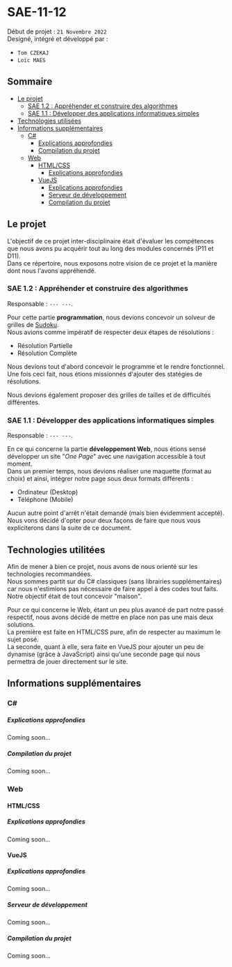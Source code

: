 # SAE-11-12

Début de projet : `21 Novembre 2022`  
Designé, intégré et développé par :
- `Tom CZEKAJ`
- `Loïc MAES`

## Sommaire

- [Le projet](#project)
  - [SAE 1.2 : Appréhender et construire des algorithmes](#project-prog-subject)
  - [SAE 1.1 : Développer des applications informatiques simples](#project-web-subject)
- [Technologies utilisées](#techs)
- [Informations supplémentaires](#more)
  - [C#](#more-cs)
    - [Explications approfondies](#more-cs-explain)
    - [Compilation du projet](#more-cs-build)
  - [Web](#more-web)
    - [HTML/CSS](#more-web-vanilla)
      - [Explications approfondies](#more-web-vanilla-explain)
    - [VueJS](#more-web-vuejs)
      - [Explications approfondies](#more-web-vuejs-explain)
      - [Serveur de développement](#more-web-vuejs-server)
      - [Compilation du projet](#more-web-vuejs-build)

## <a name="project"></a>Le projet

L'objectif de ce projet inter-disciplinaire était d'évaluer les compétences que nous avons pu acquérir tout au long des modules concernés (P11 et D11).  
Dans ce répertoire, nous exposons notre vision de ce projet et la manière dont nous l'avons appréhendé.

### <a name="project-prog-subject"></a>SAE 1.2 : Appréhender et construire des algorithmes

Responsable : `--- ---`.

Pour cette partie **programmation**, nous devions concevoir un solveur de grilles de [Sudoku](https://www.sudoku.com/).  
Nous avions comme impératif de respecter deux étapes de résolutions :
- Résolution Partielle
- Résolution Complète

Nous devions tout d'abord concevoir le programme et le rendre fonctionnel. Une fois ceci fait, nous étions missionnés d'ajouter des statégies de résolutions.

Nous devions également proposer des grilles de tailles et de difficultés différentes.

### <a name="project-web-subject"></a>SAE 1.1 : Développer des applications informatiques simples

Responsable : `--- ---`.

En ce qui concerne la partie **développement Web**, nous étions sensé développer un site "*One Page*" avec une navigation accessible à tout moment.  
Dans un premier temps, nous devions réaliser une maquette (format au choix) et ainsi, intégrer notre page sous deux formats différents :
- Ordinateur (Desktop)
- Téléphone (Mobile)

Aucun autre point d'arrêt n'était demandé (mais bien évidemment accepté).  
Nous vons décidé d'opter pour deux façons de faire que nous vous expliciterons dans la suite de ce document.

## <a name="techs"></a>Technologies utilitées

Afin de mener à bien ce projet, nous avons de nous orienté sur les technologies recommandées.  
Nous sommes partit sur du C# classiques (sans librairies supplémentaires) car nous n'estimions pas nécessaire de faire appel à des codes tout faits. Notre objectif était de tout concevoir "maison".

Pour ce qui concerne le Web, étant un peu plus avancé de part notre passé respectif, nous avons décidé de mettre en place non pas une mais deux solutions.  
La première est faite en HTML/CSS pure, afin de respecter au maximum le sujet posé.  
La seconde, quant à elle, sera faite en VueJS pour ajouter un peu de dynamise (grâce à JavaScript) ainsi qu'une seconde page qui nous permettra de jouer directement sur le site.

## <a name="more"></a>Informations supplémentaires

### <a name="more-cs"></a>C#

##### <a name="more-cs-explain"></a>Explications approfondies

Coming soon...

##### <a name="more-cs-build"></a>Compilation du projet

Coming soon...

### <a name="more-web"></a>Web

#### <a name="more-web-vanilla"></a>HTML/CSS

##### <a name="more-web-vanilla-explain"></a>Explications approfondies

Coming soon...

#### <a name="more-web-vuejs"></a>VueJS

##### <a name="more-web-vuejs-explain"></a>Explications approfondies

Coming soon...

##### <a name="more-web-vuejs-server"></a>Serveur de développement

Coming soon...

##### <a name="more-web-vuejs-build"></a>Compilation du projet

Coming soon...
